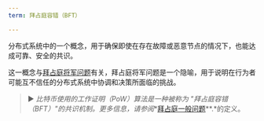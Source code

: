 ```yaml
---
term: 拜占庭容错（BFT）

---
```

分布式系统中的一个概念，用于确保即使在存在故障或恶意节点的情况下，也能达成可靠、安全的共识。

这一概念与[拜占庭将军问题](/dictionnaire/P.md#prob.-des-généraux-byzantins)有关，拜占庭将军问题是一个隐喻，用于说明在行为者可能互不信任的分布式系统中协调和决策所面临的挑战。

> ► *比特币使用的工作证明（PoW）算法是一种被称为 "拜占庭容错（BFT）"的共识机制。更多信息，请参阅**[拜占庭一般问题](/dictionnaire/P.md#prob.-des-généraux-byzantins)**.*的定义。
